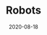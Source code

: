 --- 
title: Robots
date: '2020-08-18'
thumb_image: images/mar-5yo/5yo-robots.jpg
thumb_image_alt: Robots
image: images/mar-5yo/5yo-robots.jpg
image_alt: Robots
template: project 
---	